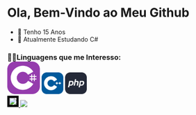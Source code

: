 
# Ola, Bem-Vindo ao Meu Github
- 🫠 Tenho 15 Anos
- 📖 Atualmente Estudando C#
<h3>  👨‍💻Linguagens que me Interesso: <br>
<div>
  
  <img width="75" height="75" src="https://github.com/tandpfun/skill-icons/blob/main/icons/CS.svg">
  <img width="50" height="50" src="https://github.com/tandpfun/skill-icons/blob/main/icons/CPP.svg">
  <img src= "https://github.com/tandpfun/skill-icons/blob/main/icons/PHP-Dark.svg" width="50" height="50"> 
  
<div>
  
<div> 
  <a href="https://www.youtube.com/@ryanwards" target="_blank"><img src="https://img.shields.io/badge/YouTube-FF0000?style=for-the-badge&logo=youtube&logoColor=white" target="_blank" style="border:5px solid black"/a>
  <a href="https://instagram.com/ryan.vicente_" target="_blank"><img src="https://img.shields.io/badge/-Instagram-%23E4405F?style=for-the-badge&logo=instagram&logoColor=white" target="_blank"></a>
</div>
